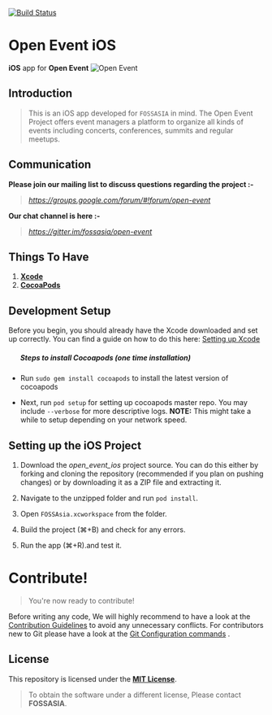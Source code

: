 [![Build Status](https://travis-ci.org/fossasia/open-event-ios.svg?branch=development)](https://travis-ci.org/fossasia/open-event-ios)

# Open Event iOS
**iOS** app for **Open Event**
![Open Event](https://storage.googleapis.com/eventyay.com/assets/branding/base_branding.png)

## Introduction
> This is an iOS app developed for `FOSSASIA` in mind. The Open Event Project offers event managers a platform to organize all kinds of events including concerts, conferences, summits and regular meetups.

## Communication

**Please join our mailing list to discuss questions regarding the project :-**

> *https://groups.google.com/forum/#!forum/open-event*

**Our chat channel is here :-**

> *https://gitter.im/fossasia/open-event*

## Things To Have
1. **[Xcode](https://developer.apple.com/xcode/)**
2. **[CocoaPods](http://cocoapods.org/)**

## Development Setup

Before you begin, you should already have the Xcode downloaded and set up correctly. You can find a guide on how to do this here: [Setting up Xcode](https://developer.apple.com/library/content/documentation/IDEs/Conceptual/AppStoreDistributionTutorial/Setup/Setup.html)

##### &nbsp;&nbsp;&nbsp;&nbsp;&nbsp;&nbsp; Steps to install Cocoapods (one time installation)

- Run `sudo gem install cocoapods` to install the latest version of cocoapods

-  Next, run `pod setup` for setting up cocoapods master repo. You may include `--verbose` for more descriptive logs.
**NOTE:** This might take a while to setup depending on your network speed.

## Setting up the iOS Project

1. Download the _open_event_ios_ project source. You can do this either by forking and cloning the repository (recommended if you plan on pushing changes) or by downloading it as a ZIP file and extracting it.

2. Navigate to the unzipped folder and run `pod install`.

3. Open `FOSSAsia.xcworkspace` from the folder.

4. Build the project (⌘+B) and check for any errors.

5. Run the app (⌘+R).and test it.
# Contribute!

> You're now ready to contribute!

Before writing any code, We will highly recommend to have a look at the [Contribution Guidelines](CONTRIBUTING.md) to avoid any unnecessary conflicts. For contributors new to Git please have a look at the [Git Configuration commands](docs/gitconfiguration.md) .

## License
This repository is licensed under the **[MIT License](LICENSE)**.
> To obtain the software under a different license, Please contact **FOSSASIA**.

